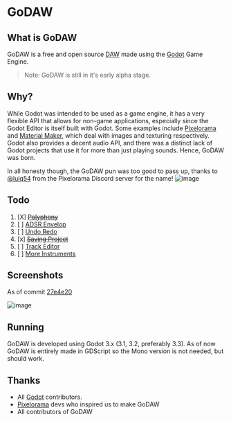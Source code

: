 # GoDAW

What is GoDAW
--
GoDAW is a free and open source [DAW](https://en.wikipedia.org/wiki/Digital_audio_workstation) made using the [Godot](https://godotengine.org/) Game Engine.

> Note: GoDAW is still in it's early alpha stage.

Why?
--
While Godot was intended to be used as a game engine, it has a very flexible API that allows for non-game applications, especially since the Godot Editor is itself built with Godot. Some examples include [Pixelorama](https://github.com/Orama-Interactive/Pixelorama) and [Material Maker](https://github.com/RodZill4/material-maker), which deal with images and texturing respectively. Godot also provides a decent audio API, and there was a distinct lack of Godot projects that use it for more than just playing sounds. Hence, GoDAW was born.

In all honesty though, the GoDAW pun was too good to pass up, thanks to [@luiq54](https://github.com/luiq54) from the Pixelorama Discord server for the name!
![image](https://user-images.githubusercontent.com/11648300/119843934-a05bd480-bf25-11eb-8bd7-74b0d2100b85.png)

Todo
--
1. [X] [~~Polyphony~~](https://github.com/QuadCubedStudios/GoDAW/issues/35)
2. [ ] [ADSR Envelop](https://github.com/QuadCubedStudios/GoDAW/issues/34)
3. [ ] [Undo Redo](https://github.com/QuadCubedStudios/GoDAW/issues/42)
4. [x] [~~Saving Projcet~~](https://github.com/QuadCubedStudios/GoDAW/issues/43)
5. [ ] [Track Editor](https://github.com/QuadCubedStudios/GoDAW/issues/44)
6. [ ] [More Instruments](https://github.com/QuadCubedStudios/GoDAW/issues/45)

Screenshots
--
As of commit [27e4e20](https://github.com/QuadCubedStudios/GoDAW/commit/27e4e20d0f59e207047c0da10054ef34ad062f6e)

![image](https://user-images.githubusercontent.com/62714538/136144298-e10f31ef-39c1-4939-8350-708c004543a4.png)

Running
--
GoDAW is developed using Godot 3.x (3.1, 3.2, preferably 3.3). As of now GoDAW is entirely made in GDScript so the Mono version is not needed, but should work.

Thanks
--
* All [Godot](https://github.com/godotengine/godot) contributors.
* [Pixelorama](https://github.com/Orama-Interactive/Pixelorama) devs who inspired us to make GoDAW
* All contributors of GoDAW
